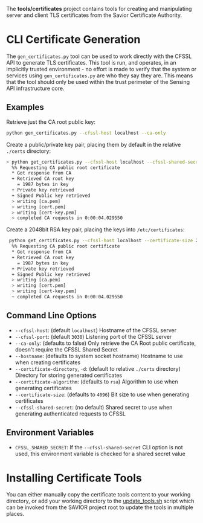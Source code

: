 The **tools/certificates** project contains tools for creating and manipulating
server and client TLS certificates from the Savior Certificate Authority.


# CLI Certificate Generation

The `gen_certificates.py` tool can be used to work directly with the CFSSL
API to generate TLS certificates. This tool is run, and operates, in an implicitly
trusted environment - no effort is made to verify that the system or services
using `gen_certificates.py` are who they say they are. This means that the
tool should only be used within the trust perimeter of the Sensing API
infrastructure core.

## Examples

Retrieve just the CA root public key:

```bash
python gen_certificates.py --cfssl-host localhost --ca-only
```

Create a public/private key pair, placing them by default in the relative `./certs`
directory:

```bash
> python get_certificates.py --cfssl-host localhost --cfssl-shared-secret **redacted**
  %% Requesting CA public root certificate
  * Got response from CA
  + Retrieved CA root key
    = 1987 bytes in key
  + Private key retrieved
  + Signed Public key retrieved
  > writing [ca.pem]
  > writing [cert.pem]
  > writing [cert-key.pem]
  ~ completed CA requests in 0:00:04.029550
```

Create a 2048bit RSA key pair, placing the keys into `/etc/certificates`:

```bash
 python get_certificates.py --cfssl-host localhost --certificate-size 2048 -d /etc/certificates --cfssl-shared-secret **redacted**
  %% Requesting CA public root certificate
  * Got response from CA
  + Retrieved CA root key
    = 1987 bytes in key
  + Private key retrieved
  + Signed Public key retrieved
  > writing [ca.pem]
  > writing [cert.pem]
  > writing [cert-key.pem]
  ~ completed CA requests in 0:00:04.029550
```
 

## Command Line Options

 - `--cfssl-host`: (default `localhost`) Hostname of the CFSSL server
 - `--cfssl-port`: (default `3030`) Listening port of the CFSSL server
 - `--ca-only`: (defaults to false) Only retrieve the CA Root public certificate, doesn't require the CFSSL Shared Secret
 - `--hostname`: (defaults to system socket hostname) Hostname to use when creating certificates
 - `--certificate-directory`, `-d`: (default to relative `./certs` directory) Directory for storing generated certificates
 - `--certificate-algorithm`: (defaults to `rsa`) Algorithm to use when generating certificates
 - `--certificate-size`: (defaults to `4096`) Bit size to use when generating certificates
 - `--cfssl-shared-secret`: (no default) Shared secret to use when generating authenticated requests to CFSSL
 
## Environment Variables

 - `CFSSL_SHARED_SECRET`: If the `--cfssl-shared-secret` CLI option is not used, this environment variable is checked
  for a shared secret value
  
# Installing Certificate Tools

You can either manually copy the certificate tools content to your working directory, or add 
your working directory to the [update_tools.sh](https://github.com/twosixlabs/savior/blob/master/bin/update_tools.sh) script
which can be invoked from the SAVIOR project root to update the tools in multiple places.
